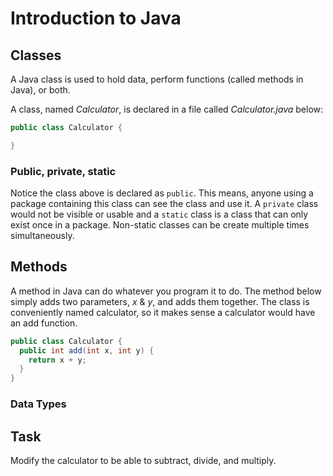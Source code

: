 # Introduction to Java
 
## Classes

A Java class is used to hold data, perform functions (called methods in Java), or both.

A class, named *Calculator*, is declared in a file called *Calculator.java* below:

```java
public class Calculator {

}
```

### Public, private, static

Notice the class above is declared as ```public```. This means, anyone using a package containing this class can see the class and use it. A ```private``` class would not be visible or usable and a ```static``` class is a class that can only exist once in a package. Non-static classes can be create multiple times simultaneously.

## Methods

A method in Java can do whatever you program it to do. The method below simply adds two parameters, *x* & *y*, and adds them together. The class is conveniently named calculator, so it makes sense a calculator would have an add function.

```java
public class Calculator {
  public int add(int x, int y) {
    return x + y;
  }
}
```

### Data Types

## Task

Modify the calculator to be able to subtract, divide, and multiply.
